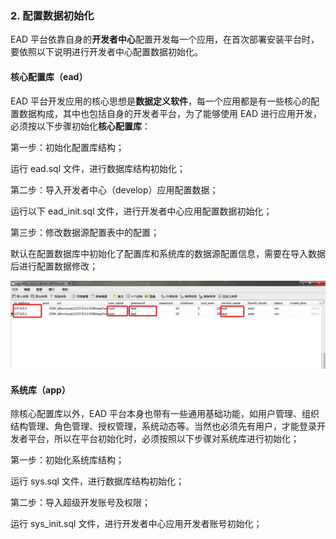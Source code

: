 ### 2. 配置数据初始化

EAD 平台依靠自身的**开发者中心**配置开发每一个应用，在首次部署安装平台时，要依照以下说明进行开发者中心配置数据初始化。

#### 核心配置库（ead）

EAD 平台开发应用的核心思想是**数据定义软件**，每一个应用都是有一些核心的配置数据构成，其中也包括自身的开发者平台，为了能够使用 EAD 进行应用开发，必须按以下步骤初始化**核心配置库**：

第一步：初始化配置库结构；

  运行 ead.sql 文件，进行数据库结构初始化；

第二步：导入开发者中心（develop）应用配置数据；

  运行以下 ead_init.sql 文件，进行开发者中心应用配置数据初始化；

第三步：修改数据源配置表中的配置；

  默认在配置数据库中初始化了配置库和系统库的数据源配置信息，需要在导入数据后进行配置数据修改；

  ![PNG](..\images\init\2.png)

#### 系统库（app）

除核心配置库以外，EAD 平台本身也带有一些通用基础功能，如用户管理、组织结构管理、角色管理、授权管理，系统动态等。当然也必须先有用户，才能登录开发者平台，所以在平台初始化时，必须按照以下步骤对系统库进行初始化；

第一步：初始化系统库结构；

运行 sys.sql 文件，进行数据库结构初始化；

第二步：导入超级开发账号及权限；

  运行 sys_init.sql 文件，进行开发者中心应用开发者账号初始化；






